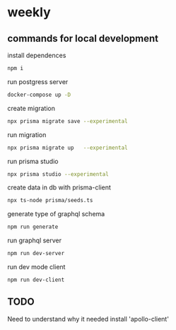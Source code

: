# weekly

## commands for local development

install dependences

```bash
npm i
```

run postgress server

```bash
docker-compose up -D
```

create migration

```bash
npx prisma migrate save --experimental
```

run migration

```bash
npx prisma migrate up   --experimental
```

run prisma studio

```bash
npx prisma studio --experimental
```

create data in db with prisma-client

```bash
npx ts-node prisma/seeds.ts
```

generate type of graphql schema

```bash
npm run generate
```

run graphql server

```bash
npm run dev-server
```

run dev mode client

```bash
npm run dev-client
```

## TODO

Need to understand why it needed install 'apollo-client'
